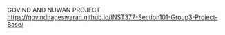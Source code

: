 GOVIND AND NUWAN PROJECT
https://govindnageswaran.github.io/INST377-Section101-Group3-Project-Base/
